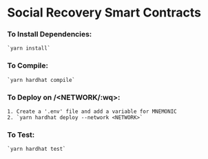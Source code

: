 # Social Recovery Smart Contracts

### To Install Dependencies:
    `yarn install`

### To Compile:
    `yarn hardhat compile`

### To Deploy on /<NETWORK/:wq>:
    1. Create a '.env' file and add a variable for MNEMONIC
    2. `yarn hardhat deploy --network <NETWORK>`

### To Test:
    `yarn hardhat test`

